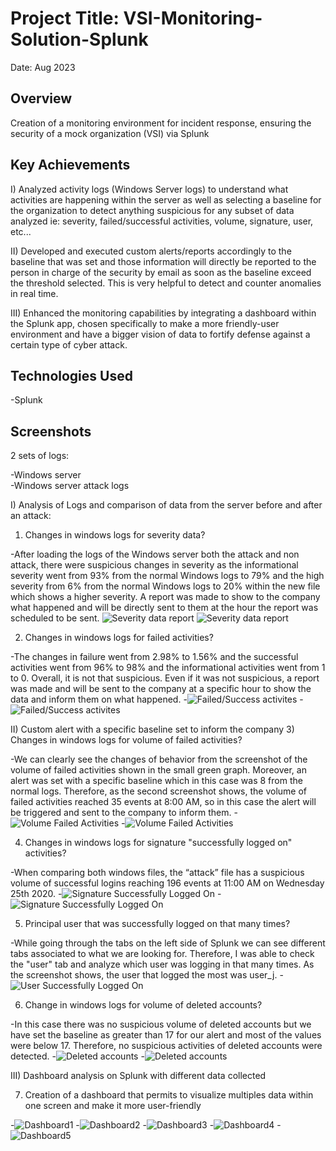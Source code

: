 # Project Title: VSI-Monitoring-Solution-Splunk
Date: Aug 2023


## Overview
Creation of a monitoring environment for incident response, ensuring the security of a mock organization (VSI) via Splunk

## Key Achievements
I) Analyzed activity logs (Windows Server logs) to understand what activities are happening within the server as well as selecting a baseline for the organization to detect anything suspicious for any subset of data analyzed ie: severity, failed/successful activities, volume, signature, user, etc...

II) Developed and executed custom alerts/reports accordingly to the baseline that was set and those information will directly be reported to the person in charge of the security by email as soon as the baseline exceed the threshold selected. This is very helpful to detect and counter anomalies in real time.

III) Enhanced the monitoring capabilities by integrating a dashboard within the Splunk app, chosen specifically to make a more friendly-user environment and have a bigger vision of data to fortify defense against a certain type of cyber attack.

## Technologies Used
-Splunk


## Screenshots
2 sets of logs:

-Windows server  
-Windows server attack logs


I) Analysis of Logs and comparison of data from the server before and after an attack:
1) Changes in windows logs for severity data?
   
-After loading the logs of the Windows server both the attack and non attack, there were suspicious changes in severity as the informational severity went from 93% from the normal Windows logs to 79% and the high severity from 6% from the normal Windows logs to 20% within the new file which shows a higher severity. A report was made to show to the company what happened and will be directly sent to them at the hour the report was scheduled to be sent.
![Severity data report](./Severity_normal_logs.png)
![Severity data report](./Severity_attack_logs.png)

2) Changes in windows logs for failed activities?
   
-The changes in failure went from 2.98% to 1.56% and the successful activities went from 96% to 98% and the informational activities went from 1 to 0. Overall, it is not that suspicious. Even if it was not suspicious, a report was made and will be sent to the company at a specific hour to show the data and inform them on what happened. 
-![Failed/Success activites](./Success_Failed_Activities_normal_logs.png)
-![Failed/Success activites](./Success_Failed_Activities_attack_logs.png)


II) Custom alert with a specific baseline set to inform the company
3) Changes in windows logs for volume of failed activities?

-We can clearly see the changes of behavior from the screenshot of the volume of failed activities shown in the small green graph. Moreover, an alert was set with a specific baseline which in this case was 8 from the normal logs. Therefore, as the second screenshot shows, the volume of failed activities reached 35 events at 8:00 AM, so in this case the alert will be triggered and sent to the company to inform them.
-![Volume Failed Activities](./Volume_Failed_Activities_normal_logs.png)
-![Volume Failed Activities](./Volume_Failed_Activities_attack_logs.png)

4) Changes in windows logs for signature "successfully logged on" activities?

-When comparing both windows files, the “attack” file has a suspicious volume of successful logins reaching 196 events at 11:00 AM on Wednesday 25th 2020.
-![Signature Successfully Logged On](./Signature_successfully_logged_normal_logs.png)
-![Signature Successfully Logged On](./Signature_successfully_logged_attack_logs.png)

5) Principal user that was successfully logged on that many times?

-While going through the tabs on the left side of Splunk we can see different tabs associated to what we are looking for. Therefore, I was able to check the "user" tab and analyze which user was logging in that many times. As the screenshot shows, the user that logged the most was user_j.
-![User Successfully Logged On](./User_logged_on_attack_logs.png)

6) Change in windows logs for volume of deleted accounts?

-In this case there was no suspicious volume of deleted accounts but we have set the baseline as greater than 17 for our alert and most of the values were below 17. Therefore, no suspicious activities of deleted accounts were detected. 
-![Deleted accounts](./Deleted_accounts_normal_logs.png)
-![Deleted accounts](./Deleted_accounts_attack_logs.png)

III) Dashboard analysis on Splunk with different data collected

7) Creation of a dashboard that permits to visualize multiples data within one screen and make it more user-friendly

-![Dashboard1](./Dashboard1.png)
-![Dashboard2](./Dashboard2.png)
-![Dashboard3](./Dashboard3.png)
-![Dashboard4](./Dashboard4.png)
-![Dashboard5](./Dashboard5.png)


